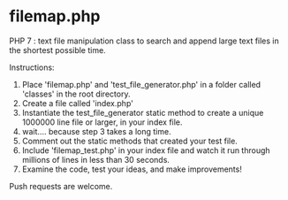 # filemap.php
PHP 7 : text file manipulation class to search and append large text files in the shortest possible time.


Instructions:
1) Place 'filemap.php' and 'test_file_generator.php' in a folder called 'classes' in the root directory.
2) Create a file called 'index.php'
3) Instantiate the test_file_generator static method to create a unique 1000000 line file or larger, in your index file.
4) wait.... because step 3 takes a long time.
5) Comment out the static methods that created your test file.
6) Include 'filemap_test.php' in your index file and watch it run through millions of lines in less than 30 seconds.
7) Examine the code, test your ideas, and make improvements!

Push requests are welcome.
